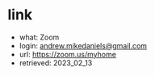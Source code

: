 # link
- what: Zoom
- login: andrew.mikedaniels@gmail.com
- url: https://zoom.us/myhome
- retrieved: 2023_02_13
